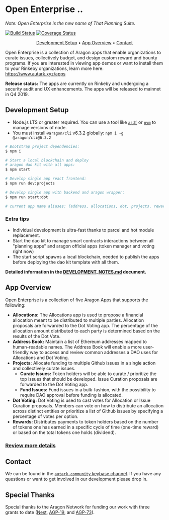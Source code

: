# Open Enterprise ..

_Note: Open Enterprise is the new name of That Planning Suite._

[![Build Status](https://img.shields.io/travis/AutarkLabs/open-enterprise.svg?style=flat-square)](https://travis-ci.org/AutarkLabs/open-enterprise) [![Coverage Status](https://img.shields.io/coveralls/github/AutarkLabs/open-enterprise.svg?style=flat-square)](https://coveralls.io/github/AutarkLabs/open-enterprise)

<!-- markdownlint-disable MD033 -->
<p align="center">
  <a href="#development-setup">Development Setup</a> •
  <a href="#app-overview">App Overview</a> •
  <a href="#contact">Contact</a>
</p>
<!-- markdownlint-enable MD033 -->

Open Enterprise is a collection of Aragon apps that enable organizations to curate issues, collectively budget, and design custom reward and bounty programs. If you are interested in viewing app demos or want to install them to your Rinkeby organizations, learn more here:
<https://www.autark.xyz/apps>

**Release status:** The apps are currently on Rinkeby and undergoing a security audit and UX enhancements. The apps will be released to mainnet in Q4 2019.

## Development Setup

* Node.js LTS or greater required. You can use a tool like [`asdf`](https://asdf-vm.com/) or [`nvm`](https://github.com/nvm-sh/nvm) to manage versions of node.
* You must install `@aragon/cli` v6.3.2 globally: `npm i -g @aragon/cli@6.3.2`

```bash
# Bootstrap project dependencies:
$ npm i

# Start a local blockchain and deploy
# aragon dao kit with all apps:
$ npm start

# Develop single app react frontend:
$ npm run dev:projects

# Develop single app with backend and aragon wrapper:
$ npm run start:dot

# current app name aliases: {address, allocations, dot, projects, rewards}
```

### Extra tips

- Individual development is ultra-fast thanks to parcel and hot module replacement.
- Start the dao kit to manage smart contracts interactions between all "planning apps" and aragon official apps (token manager and voting right now)
- The start script spawns a local blockchain, needed to publish the apps before deploying the dao kit template with all them.

**Detailed information in the [DEVELOPMENT_NOTES.md](/docs/DEVELOPMENT_NOTES.md) document.**

## App Overview

Open Enterprise is a collection of five Aragon Apps that supports the following:

- **Allocations:** The Allocations app is used to propose a financial allocation meant to be distributed to multiple parties. Allocation proposals are forwarded to the Dot Voting app. The percentage of the allocation amount distributed to each party is determined based on the results of the Dot Vote.
- **Address Book:** Maintain a list of Ethereum addresses mapped to human-readable names. The Address Book will enable a more user-friendly way to access and review common addresses a DAO uses for Allocations and Dot Voting.
- **Projects:** Allocate funding to multiple Github issues in a single action and collectively curate issues.
  - **Curate Issues:** Token holders will be able to curate / prioritize the top issues that should be developed. Issue Curation proposals are forwarded to the Dot Voting app.
  - **Fund Issues:** Fund issues in a bulk-fashion, with the possibility to require DAO approval before funding is allocated.
- **Dot Voting:** Dot Voting is used to cast votes for Allocation or Issue Curation proposals. Members can vote on how to distribute an allocation across distinct entities or prioritize a list of Github issues by specifying a percentage of votes per option.
- **Rewards:** Distributes payments to token holders based on the number of tokens one has earned in a specific cycle of time (one-time reward) or based on the total tokens one holds (dividend).

### [Review more details](https://www.autark.xyz/apps)

## Contact

We can be found in the [`autark.community` keybase channel](https://keybase.io/team/autark.community). If you have any questions or want to get involved in our development please drop in.

## Special Thanks

Special thanks to the Aragon Network for funding our work with three grants to date ([Nest](https://blog.aragon.one/introducing-aragon-nest-1aa8c91c0566), [AGP-19](https://github.com/aragon/AGPs/blob/master/AGPs/AGP-19.md), and [AGP-73](https://github.com/aragon/AGPs/blob/master/AGPs/AGP-73.md)).
